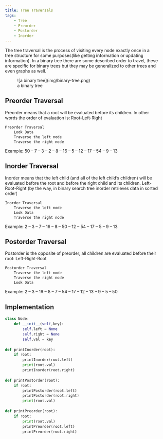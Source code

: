 ```yaml
---
title: Tree Traversals
tags:
    - Tree
    - Preorder
    - Postorder
    - Inorder
---
```


The tree traversal is the process of visiting every node exactly once in a tree structure  for some purposes(like getting information or updating information). In a binary tree there are some described order to travel, these are specific for binary trees but they may be generalized to other trees and even graphs as well.

<figure markdown="span">
![a binary tree](img/binary-tree.png)
<figcaption>a binary tree</figcaption>
</figure>

## Preorder Traversal

Preorder means that a root will be evaluated before its children. In other words the order of evaluation is: Root-Left-Right

```
Preorder Traversal
    Look Data
    Traverse the left node
    Traverse the right node
```

Example: 50 – 7 – 3 – 2 – 8 – 16 – 5 – 12 – 17 – 54 – 9 – 13

## Inorder Traversal
Inorder means that the left child (and all of the left child’s children) will be evaluated before the root and before the right child and its children. Left-Root-Right (by the way, in binary search tree inorder retrieves data in sorted order)

```
Inorder Traversal
    Traverse the left node
    Look Data
    Traverse the right node 
```

Example: 2 – 3 – 7 – 16 – 8 – 50 – 12 – 54 – 17 – 5 – 9 – 13

## Postorder Traversal
Postorder is the opposite of preorder, all children are evaluated before their root: Left-Right-Root

```
Postorder Traversal
    Traverse the left node
    Traverse the right node 
    Look Data
```

Example: 2 – 3 – 16 – 8 – 7 – 54 – 17 – 12 – 13 – 9 – 5 – 50

## Implementation

```py
class Node:
    def __init__(self,key):
        self.left = None
        self.right = None
        self.val = key

def printInorder(root):
    if root:
        printInorder(root.left)
        print(root.val)
        printInorder(root.right)

def printPostorder(root):
    if root:
        printPostorder(root.left)
        printPostorder(root.right)
        print(root.val)

def printPreorder(root):
    if root:
        print(root.val)
        printPreorder(root.left)
        printPreorder(root.right)
```

